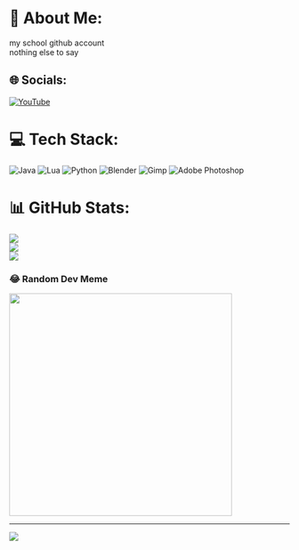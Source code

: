 # 💫 About Me:
my school github account<br>nothing else to say<br>


## 🌐 Socials:
[![YouTube](https://img.shields.io/badge/YouTube-%23FF0000.svg?logo=YouTube&logoColor=white)](https://youtube.com/@nebular783) 

# 💻 Tech Stack:
![Java](https://img.shields.io/badge/java-%23ED8B00.svg?style=plastic&logo=openjdk&logoColor=white) ![Lua](https://img.shields.io/badge/lua-%232C2D72.svg?style=plastic&logo=lua&logoColor=white) ![Python](https://img.shields.io/badge/python-3670A0?style=plastic&logo=python&logoColor=ffdd54) ![Blender](https://img.shields.io/badge/blender-%23F5792A.svg?style=plastic&logo=blender&logoColor=white) ![Gimp](https://img.shields.io/badge/Gimp-657D8B?style=plastic&logo=gimp&logoColor=FFFFFF) ![Adobe Photoshop](https://img.shields.io/badge/adobe%20photoshop-%2331A8FF.svg?style=plastic&logo=adobe%20photoshop&logoColor=white)
# 📊 GitHub Stats:
![](https://github-readme-stats.vercel.app/api?username=SuteeRuangdet08&theme=synthwave&hide_border=false&include_all_commits=false&count_private=false)<br/>
![](https://github-readme-streak-stats.herokuapp.com/?user=SuteeRuangdet08&theme=synthwave&hide_border=false)<br/>
![](https://github-readme-stats.vercel.app/api/top-langs/?username=SuteeRuangdet08&theme=synthwave&hide_border=false&include_all_commits=false&count_private=false&layout=compact)

### 😂 Random Dev Meme
<img src='https://memer-new.vercel.app/' style="height: 400px;"/>

---
[![](https://visitcount.itsvg.in/api?id=SuteeRuangdet08&icon=1&color=12)](https://visitcount.itsvg.in)

<!-- Proudly created with GPRM ( https://gprm.itsvg.in ) -->
